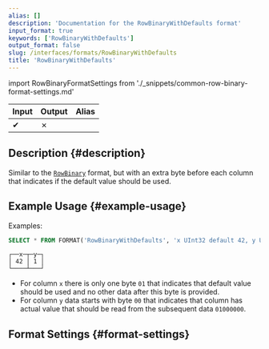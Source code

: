 ```yaml
---
alias: []
description: 'Documentation for the RowBinaryWithDefaults format'
input_format: true
keywords: ['RowBinaryWithDefaults']
output_format: false
slug: /interfaces/formats/RowBinaryWithDefaults
title: 'RowBinaryWithDefaults'
---
```


import RowBinaryFormatSettings from './_snippets/common-row-binary-format-settings.md'

| Input | Output | Alias |
|-------|--------|-------|
| ✔     | ✗      |       |

## Description {#description}

Similar to the [`RowBinary`](./RowBinary.md) format, but with an extra byte before each column that indicates if the default value should be used.

## Example Usage {#example-usage}

Examples:

```sql title="Query"
SELECT * FROM FORMAT('RowBinaryWithDefaults', 'x UInt32 default 42, y UInt32', x'010001000000')
```
```response title="Response"
┌──x─┬─y─┐
│ 42 │ 1 │
└────┴───┘
```

- For column `x` there is only one byte `01` that indicates that default value should be used and no other data after this byte is provided.
- For column `y` data starts with byte `00` that indicates that column has actual value that should be read from the subsequent data `01000000`.

## Format Settings {#format-settings}

<RowBinaryFormatSettings/>


